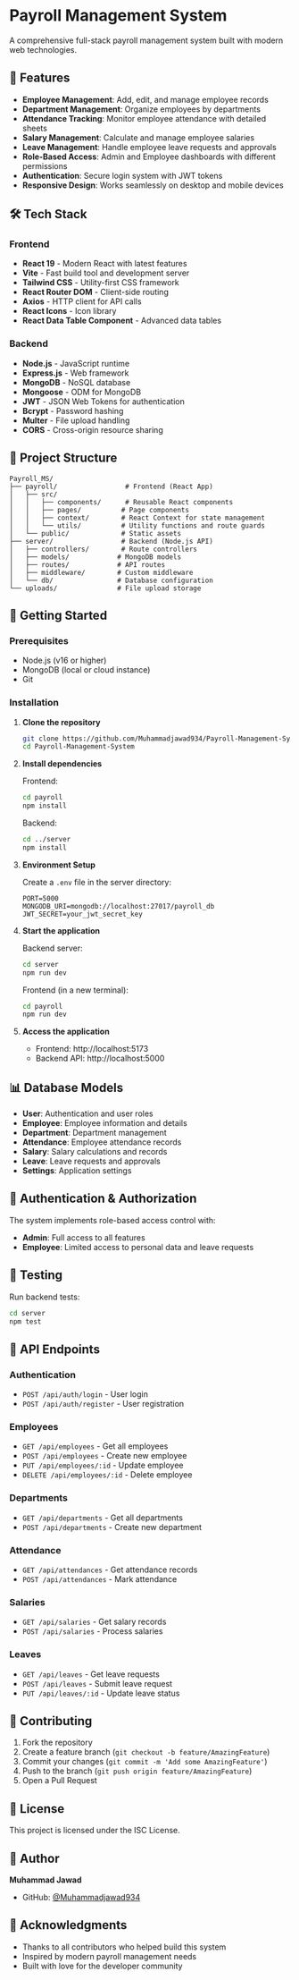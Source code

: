 # Payroll Management System

A comprehensive full-stack payroll management system built with modern web technologies.

## 🚀 Features

- **Employee Management**: Add, edit, and manage employee records
- **Department Management**: Organize employees by departments
- **Attendance Tracking**: Monitor employee attendance with detailed sheets
- **Salary Management**: Calculate and manage employee salaries
- **Leave Management**: Handle employee leave requests and approvals
- **Role-Based Access**: Admin and Employee dashboards with different permissions
- **Authentication**: Secure login system with JWT tokens
- **Responsive Design**: Works seamlessly on desktop and mobile devices

## 🛠 Tech Stack

### Frontend
- **React 19** - Modern React with latest features
- **Vite** - Fast build tool and development server
- **Tailwind CSS** - Utility-first CSS framework
- **React Router DOM** - Client-side routing
- **Axios** - HTTP client for API calls
- **React Icons** - Icon library
- **React Data Table Component** - Advanced data tables

### Backend
- **Node.js** - JavaScript runtime
- **Express.js** - Web framework
- **MongoDB** - NoSQL database
- **Mongoose** - ODM for MongoDB
- **JWT** - JSON Web Tokens for authentication
- **Bcrypt** - Password hashing
- **Multer** - File upload handling
- **CORS** - Cross-origin resource sharing

## 📁 Project Structure

```
Payroll_MS/
├── payroll/                 # Frontend (React App)
│   ├── src/
│   │   ├── components/      # Reusable React components
│   │   ├── pages/          # Page components
│   │   ├── context/        # React Context for state management
│   │   └── utils/          # Utility functions and route guards
│   └── public/             # Static assets
├── server/                 # Backend (Node.js API)
│   ├── controllers/        # Route controllers
│   ├── models/            # MongoDB models
│   ├── routes/            # API routes
│   ├── middleware/        # Custom middleware
│   └── db/                # Database configuration
└── uploads/               # File upload storage
```

## 🚦 Getting Started

### Prerequisites
- Node.js (v16 or higher)
- MongoDB (local or cloud instance)
- Git

### Installation

1. **Clone the repository**
   ```bash
   git clone https://github.com/Muhammadjawad934/Payroll-Management-System.git
   cd Payroll-Management-System
   ```

2. **Install dependencies**
   
   Frontend:
   ```bash
   cd payroll
   npm install
   ```
   
   Backend:
   ```bash
   cd ../server
   npm install
   ```

3. **Environment Setup**
   
   Create a `.env` file in the server directory:
   ```env
   PORT=5000
   MONGODB_URI=mongodb://localhost:27017/payroll_db
   JWT_SECRET=your_jwt_secret_key
   ```

4. **Start the application**
   
   Backend server:
   ```bash
   cd server
   npm run dev
   ```
   
   Frontend (in a new terminal):
   ```bash
   cd payroll
   npm run dev
   ```

5. **Access the application**
   - Frontend: http://localhost:5173
   - Backend API: http://localhost:5000

## 📊 Database Models

- **User**: Authentication and user roles
- **Employee**: Employee information and details
- **Department**: Department management
- **Attendance**: Employee attendance records
- **Salary**: Salary calculations and records
- **Leave**: Leave requests and approvals
- **Settings**: Application settings

## 🔐 Authentication & Authorization

The system implements role-based access control with:
- **Admin**: Full access to all features
- **Employee**: Limited access to personal data and leave requests

## 🧪 Testing

Run backend tests:
```bash
cd server
npm test
```

## 📝 API Endpoints

### Authentication
- `POST /api/auth/login` - User login
- `POST /api/auth/register` - User registration

### Employees
- `GET /api/employees` - Get all employees
- `POST /api/employees` - Create new employee
- `PUT /api/employees/:id` - Update employee
- `DELETE /api/employees/:id` - Delete employee

### Departments
- `GET /api/departments` - Get all departments
- `POST /api/departments` - Create new department

### Attendance
- `GET /api/attendances` - Get attendance records
- `POST /api/attendances` - Mark attendance

### Salaries
- `GET /api/salaries` - Get salary records
- `POST /api/salaries` - Process salaries

### Leaves
- `GET /api/leaves` - Get leave requests
- `POST /api/leaves` - Submit leave request
- `PUT /api/leaves/:id` - Update leave status

## 🤝 Contributing

1. Fork the repository
2. Create a feature branch (`git checkout -b feature/AmazingFeature`)
3. Commit your changes (`git commit -m 'Add some AmazingFeature'`)
4. Push to the branch (`git push origin feature/AmazingFeature`)
5. Open a Pull Request

## 📄 License

This project is licensed under the ISC License.

## 👤 Author

**Muhammad Jawad**
- GitHub: [@Muhammadjawad934](https://github.com/Muhammadjawad934)

## 🙏 Acknowledgments

- Thanks to all contributors who helped build this system
- Inspired by modern payroll management needs
- Built with love for the developer community